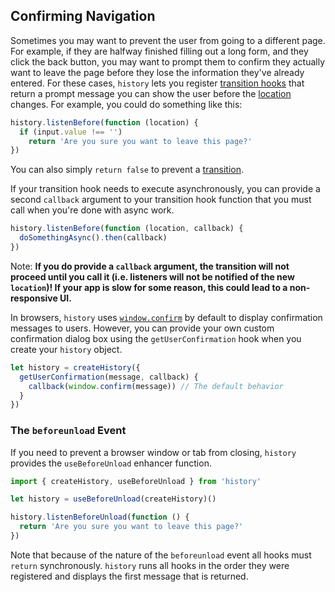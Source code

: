 ## Confirming Navigation

Sometimes you may want to prevent the user from going to a different page. For example, if they are halfway finished filling out a long form, and they click the back button, you may want to prompt them to confirm they actually want to leave the page before they lose the information they've already entered. For these cases, `history` lets you register [transition hooks](Terms.md#transitionhook) that return a prompt message you can show the user before the [location](Terms.md#location) changes. For example, you could do something like this:

```js
history.listenBefore(function (location) {
  if (input.value !== '')
    return 'Are you sure you want to leave this page?'
})
```

You can also simply `return false` to prevent a [transition](Terms.md#transition).

If your transition hook needs to execute asynchronously, you can provide a second `callback` argument to your transition hook function that you must call when you're done with async work.

```js
history.listenBefore(function (location, callback) {
  doSomethingAsync().then(callback)
})
```

Note: **If you do provide a `callback` argument, the transition will not proceed until you call it (i.e. listeners will not be notified of the new `location`)! If your app is slow for some reason, this could lead to a non-responsive UI.**

In browsers, `history` uses [`window.confirm`](https://developer.mozilla.org/en-US/docs/Web/API/Window/confirm) by default to display confirmation messages to users. However, you can provide your own custom confirmation dialog box using the `getUserConfirmation` hook when you create your `history` object.

```js
let history = createHistory({
  getUserConfirmation(message, callback) {
    callback(window.confirm(message)) // The default behavior
  }
})
```

### The `beforeunload` Event

If you need to prevent a browser window or tab from closing, `history` provides the `useBeforeUnload` enhancer function.

```js
import { createHistory, useBeforeUnload } from 'history'

let history = useBeforeUnload(createHistory)()

history.listenBeforeUnload(function () {
  return 'Are you sure you want to leave this page?'
})
```

Note that because of the nature of the `beforeunload` event all hooks must `return` synchronously. `history` runs all hooks in the order they were registered and displays the first message that is returned.
